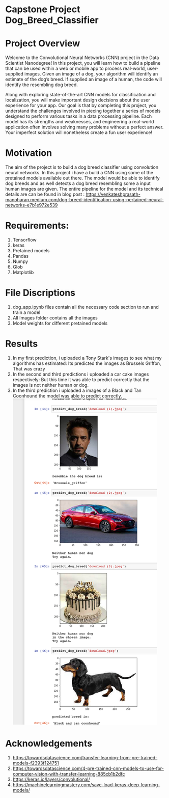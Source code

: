 # Capstone Project Dog_Breed_Classifier

# Project Overview
Welcome to the Convolutional Neural Networks (CNN) project in the Data Scientist Nanodegree! In this project, you will learn how to build a pipeline that can be used within a web or mobile app to process real-world, user-supplied images. Given an image of a dog, your algorithm will identify an estimate of the dog’s breed. If supplied an image of a human, the code will identify the resembling dog breed.

Along with exploring state-of-the-art CNN models for classification and localization, you will make important design decisions about the user experience for your app. Our goal is that by completing this project, you understand the challenges involved in piecing together a series of models designed to perform various tasks in a data processing pipeline. Each model has its strengths and weaknesses, and engineering a real-world application often involves solving many problems without a perfect answer. Your imperfect solution will nonetheless create a fun user experience!

# Motivation
The aim of the project is to build a dog breed classifier using convolution neural networks. In this project i have a build a CNN using some of the pretained models available out there. The model would be able to identify dog breeds and as well detects a dog breed resembling some a input human images are given.
The entire pipeline for the model and its technical details are can be found in blog post : https://venkateshprasath-manoharan.medium.com/dog-breed-identification-using-pertained-neural-networks-e7b1e972e539

# Requirements:
1. Tensorflow
2. keras
3. Pretained models 
4. Pandas
5. Numpy
6. Glob
7. Matplotlib

# File Discriptions
1. dog_app.ipynb files contain all the necessary code section to run and train a model
2. All Images folder contains all the images 
3. Model weights for different pretained models 

# Results
1. In my first prediction, i uploaded a Tony Stark's images to see what my algorithms has estimated: Its predicted the images as Brussels Griffon, That was crazy
2. In the second and third predictions i uploaded a car cake images respectively: But this time it was able to predict correctly that the images is not neither human or dog.
3. In the third prediction i uploaded a images of a Black and Tan Coonhound the model was able to predict correctly.
![alt text](https://github.com/Venky0892/Dog_Breed_Classifier/blob/main/Screenshot%202021-08-29%20at%204.54.36%20PM.png)



# Acknowledgements 
1. https://towardsdatascience.com/transfer-learning-from-pre-trained-models-f2393f124751
2. https://towardsdatascience.com/4-pre-trained-cnn-models-to-use-for-computer-vision-with-transfer-learning-885cb1b2dfc
3. https://keras.io/layers/convolutional/
4. https://machinelearningmastery.com/save-load-keras-deep-learning-models/

